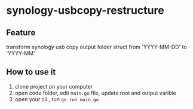 # synology-usbcopy-restructure


## Feature

transform synology usb copy output folder struct from 'YYYY-MM-DD' to 'YYYY-MM'

## How to use it 

1. clone project on your computer 
2. open code folder, edit `main.go` file, update root and output varible
3. open your cli , run `go run main.go`

